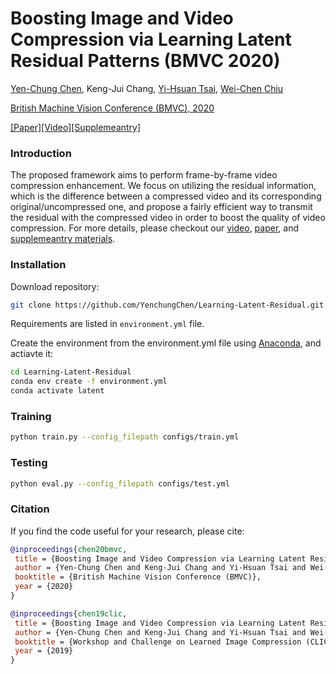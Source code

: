 # Boosting Image and Video Compression via Learning Latent Residual Patterns (BMVC 2020)
[Yen-Chung Chen](https://yenchungchen.github.io/),
Keng-Jui Chang,
[Yi-Hsuan Tsai](https://sites.google.com/site/yihsuantsai/),
[Wei-Chen Chiu](https://walonchiu.github.io/)

[British Machine Vision Conference (BMVC), 2020](https://www.bmvc2020-conference.com/)

[[Paper]](https://people.cs.nctu.edu.tw/~walon/publications/chen2020bmvc.pdf)[[Video]](https://www.bmvc2020-conference.com/conference/papers/paper_0174.html)[[Supplemeantry]](https://people.cs.nctu.edu.tw/~walon/publications/chen2020bmvc_supp.pdf)
### Introduction
The proposed framework aims to perform frame-by-frame video compression enhancement.
We focus on utilizing the residual information, which is the difference between a compressed video and its corresponding original/uncompressed one, and propose a fairly efficient way to transmit the residual with the compressed video in order to boost the quality of video compression.
For more details, please checkout our [video](https://www.bmvc2020-conference.com/conference/papers/paper_0174.html), [paper](https://people.cs.nctu.edu.tw/~walon/publications/chen2020bmvc.pdf), and [supplemeantry materials](https://people.cs.nctu.edu.tw/~walon/publications/chen2020bmvc_supp.pdf).

### Installation
Download repository:
```bash
git clone https://github.com/YenchungChen/Learning-Latent-Residual.git
```
Requirements are listed in `environment.yml` file.

Create the environment from the environment.yml file using [Anaconda](https://www.anaconda.com/), and actiavte it:
```bash
cd Learning-Latent-Residual
conda env create -f environment.yml
conda activate latent
```

### Training

```bash
python train.py --config_filepath configs/train.yml
```

### Testing

```bash
python eval.py --config_filepath configs/test.yml
```

### Citation
If you find the code useful for your research, please cite:
```Bibtex
@inproceedings{chen20bmvc,
 title = {Boosting Image and Video Compression via Learning Latent Residual Patterns},
 author = {Yen-Chung Chen and Keng-Jui Chang and Yi-Hsuan Tsai and Wei-Chen Chiu},
 booktitle = {British Machine Vision Conference (BMVC)},
 year = {2020}
}

@inproceedings{chen19clic,
 title = {Boosting Image and Video Compression via Learning Latent Residual Patterns},
 author = {Yen-Chung Chen and Keng-Jui Chang and Yi-Hsuan Tsai and Wei-Chen Chiu},
 booktitle = {Workshop and Challenge on Learned Image Compression (CLIC, in conjunction with CVPR)},
 year = {2019}
}
```
